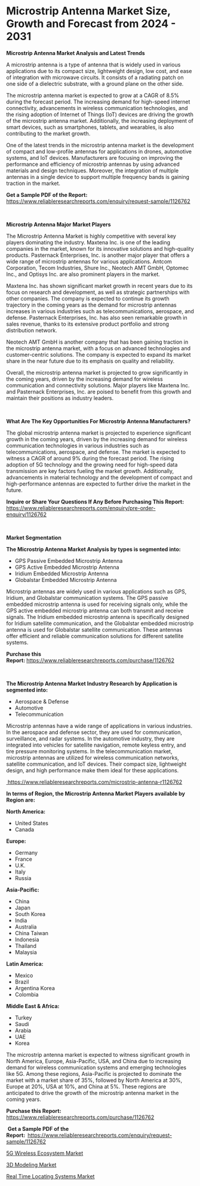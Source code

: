 <p><h1>Microstrip Antenna Market Size, Growth and Forecast from 2024 - 2031</h1></p><p><strong>Microstrip Antenna Market Analysis and Latest Trends</strong></p>
<p><p>A microstrip antenna is a type of antenna that is widely used in various applications due to its compact size, lightweight design, low cost, and ease of integration with microwave circuits. It consists of a radiating patch on one side of a dielectric substrate, with a ground plane on the other side.</p><p>The microstrip antenna market is expected to grow at a CAGR of 8.5% during the forecast period. The increasing demand for high-speed internet connectivity, advancements in wireless communication technologies, and the rising adoption of Internet of Things (IoT) devices are driving the growth of the microstrip antenna market. Additionally, the increasing deployment of smart devices, such as smartphones, tablets, and wearables, is also contributing to the market growth.</p><p>One of the latest trends in the microstrip antenna market is the development of compact and low-profile antennas for applications in drones, automotive systems, and IoT devices. Manufacturers are focusing on improving the performance and efficiency of microstrip antennas by using advanced materials and design techniques. Moreover, the integration of multiple antennas in a single device to support multiple frequency bands is gaining traction in the market.</p></p>
<p><strong>Get a Sample PDF of the Report:&nbsp;</strong> <a href="https://www.reliableresearchreports.com/enquiry/request-sample/1126762">https://www.reliableresearchreports.com/enquiry/request-sample/1126762</a></p>
<p>&nbsp;</p>
<p><strong>Microstrip Antenna Major Market Players</strong></p>
<p><p>The Microstrip Antenna Market is highly competitive with several key players dominating the industry. Maxtena Inc. is one of the leading companies in the market, known for its innovative solutions and high-quality products. Pasternack Enterprises, Inc. is another major player that offers a wide range of microstrip antennas for various applications. Antcom Corporation, Tecom Industries, Shure Inc., Neotech AMT GmbH, Optomec Inc., and Optisys Inc. are also prominent players in the market.</p><p>Maxtena Inc. has shown significant market growth in recent years due to its focus on research and development, as well as strategic partnerships with other companies. The company is expected to continue its growth trajectory in the coming years as the demand for microstrip antennas increases in various industries such as telecommunications, aerospace, and defense. Pasternack Enterprises, Inc. has also seen remarkable growth in sales revenue, thanks to its extensive product portfolio and strong distribution network.</p><p>Neotech AMT GmbH is another company that has been gaining traction in the microstrip antenna market, with a focus on advanced technologies and customer-centric solutions. The company is expected to expand its market share in the near future due to its emphasis on quality and reliability.</p><p>Overall, the microstrip antenna market is projected to grow significantly in the coming years, driven by the increasing demand for wireless communication and connectivity solutions. Major players like Maxtena Inc. and Pasternack Enterprises, Inc. are poised to benefit from this growth and maintain their positions as industry leaders.</p></p>
<p>&nbsp;</p>
<p><strong>What Are The Key Opportunities For Microstrip Antenna Manufacturers?</strong></p>
<p><p>The global microstrip antenna market is projected to experience significant growth in the coming years, driven by the increasing demand for wireless communication technologies in various industries such as telecommunications, aerospace, and defense. The market is expected to witness a CAGR of around 9% during the forecast period. The rising adoption of 5G technology and the growing need for high-speed data transmission are key factors fueling the market growth. Additionally, advancements in material technology and the development of compact and high-performance antennas are expected to further drive the market in the future.</p></p>
<p><strong>Inquire or Share Your Questions If Any Before Purchasing This Report:</strong> <a href="https://www.reliableresearchreports.com/enquiry/pre-order-enquiry/1126762">https://www.reliableresearchreports.com/enquiry/pre-order-enquiry/1126762</a></p>
<p>&nbsp;</p>
<p><strong>Market Segmentation</strong></p>
<p><strong>The Microstrip Antenna Market Analysis by types is segmented into:</strong></p>
<p><ul><li>GPS Passive Embedded Microstrip Antenna</li><li>GPS Active Embedded Microstrip Antenna</li><li>Iridium Embedded Microstrip Antenna</li><li>Globalstar Embedded Microstrip Antenna</li></ul></p>
<p><p>Microstrip antennas are widely used in various applications such as GPS, Iridium, and Globalstar communication systems. The GPS passive embedded microstrip antenna is used for receiving signals only, while the GPS active embedded microstrip antenna can both transmit and receive signals. The Iridium embedded microstrip antenna is specifically designed for Iridium satellite communication, and the Globalstar embedded microstrip antenna is used for Globalstar satellite communication. These antennas offer efficient and reliable communication solutions for different satellite systems.</p></p>
<p><strong>Purchase this Report:&nbsp;</strong><a href="https://www.reliableresearchreports.com/purchase/1126762">https://www.reliableresearchreports.com/purchase/1126762</a></p>
<p>&nbsp;</p>
<p><strong>The Microstrip Antenna Market Industry Research by Application is segmented into:</strong></p>
<p><ul><li>Aerospace & Defense</li><li>Automotive</li><li>Telecommunication</li></ul></p>
<p><p>Microstrip antennas have a wide range of applications in various industries. In the aerospace and defense sector, they are used for communication, surveillance, and radar systems. In the automotive industry, they are integrated into vehicles for satellite navigation, remote keyless entry, and tire pressure monitoring systems. In the telecommunication market, microstrip antennas are utilized for wireless communication networks, satellite communication, and IoT devices. Their compact size, lightweight design, and high performance make them ideal for these applications.</p></p>
<p><a href="https://www.reliableresearchreports.com/microstrip-antenna-r1126762">&nbsp;https://www.reliableresearchreports.com/microstrip-antenna-r1126762</a></p>
<p><strong>In terms of Region, the Microstrip Antenna Market Players available by Region are:</strong></p>
<p>
    <p> <strong> North America: </strong>
        <ul>
            <li>United States</li>
            <li>Canada</li>
        </ul>
        </p> 
    <p> <strong> Europe: </strong>
        <ul>
            <li>Germany</li>
            <li>France</li>
            <li>U.K.</li>
            <li>Italy</li>
            <li>Russia</li>
        </ul>
        </p> 
    <p> <strong> Asia-Pacific: </strong>
        <ul>
            <li>China</li>
            <li>Japan</li>
            <li>South Korea</li>
            <li>India</li>
            <li>Australia</li>
            <li>China Taiwan</li>
            <li>Indonesia</li>
            <li>Thailand</li>
            <li>Malaysia</li>
        </ul>
        </p> 
    <p> <strong> Latin America: </strong>
        <ul>
            <li>Mexico</li>
            <li>Brazil</li>
            <li>Argentina Korea</li>
            <li>Colombia</li>
        </ul>
        </p> 
    <p> <strong> Middle East & Africa: </strong>
        <ul>
            <li>Turkey</li>
            <li>Saudi</li>
            <li>Arabia</li>
            <li>UAE</li>
            <li>Korea</li>
        </ul>
    </p>
    </p>
<p><p>The microstrip antenna market is expected to witness significant growth in North America, Europe, Asia-Pacific, USA, and China due to increasing demand for wireless communication systems and emerging technologies like 5G. Among these regions, Asia-Pacific is projected to dominate the market with a market share of 35%, followed by North America at 30%, Europe at 20%, USA at 10%, and China at 5%. These regions are anticipated to drive the growth of the microstrip antenna market in the coming years.</p></p>
<p><strong>Purchase this Report: </strong><a href="https://www.reliableresearchreports.com/purchase/1126762">https://www.reliableresearchreports.com/purchase/1126762</a></p>
<p>&nbsp;<strong>Get a Sample PDF of the Report:&nbsp;&nbsp;</strong><a href="https://www.reliableresearchreports.com/enquiry/request-sample/1126762">https://www.reliableresearchreports.com/enquiry/request-sample/1126762</a></p>
<p><strong></strong></p>
<p><p><a href="https://www.linkedin.com/pulse/5g-wireless-ecosystem-market-size-reveals-best-marketing-3ywze?trackingId=fgbVk1wYOEjLLS5RTok8Ig%3D%3D">5G Wireless Ecosystem Market</a></p><p><a href="https://www.linkedin.com/pulse/3d-modeling-market-research-report-its-history-forecast-irsle?trackingId=GNbr1jrs4UYhG9oPFzSPcw%3D%3D">3D Modeling Market</a></p><p><a href="https://www.linkedin.com/pulse/real-time-locating-systems-market-outlook-industry-overview-wnbfe?trackingId=c%2FFcQG9PXcycW%2BQfu1PQ%2Fw%3D%3D">Real Time Locating Systems Market</a></p></p>